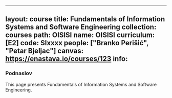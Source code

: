 
---
layout: course
title: Fundamentals of Information Systems and Software Engineering
collection: courses
path: OISISI
name: OISISI
curriculum: [E2]
code: SIxxxx
people: ["Branko Perišić", "Petar Bjeljac"]
canvas: https://enastava.io/courses/123
info:
---


### Podnaslov

This page presents Fundamentals of Information Systems and Software Engineering.
